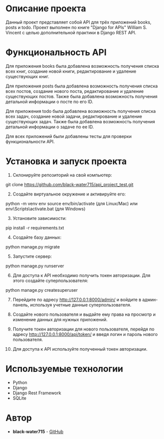 # Описание проекта

Данный проект представляет собой API для трёх приложений books, posts и todo. Проект выполнен по книге "Django for APIs" William S. Vincent с целью дополнительной практики в Django REST API. 

# Функциональность API

Для приложения books была добавлена возможность получения списка всех книг, создание новой книги, редактирование и удаление существующих книг.

Для приложения posts была добавлена возможность получения списка всех постов, создание нового поста, редактирование и удаление существующих постов. Также была добавлена возможность получения детальной информации о посте по его ID.

Для приложения todo была добавлена возможность получения списка всех задач, создание новой задачи, редактирование и удаление существующих задач. Также была добавлена возможность получения детальной информации о задаче по ее ID.

Для всех приложений были добавлены тесты для проверки функциональности API.

# Установка и запуск проекта

1. Склонируйте репозиторий на свой компьютер:


git clone https://github.com/black-water715/api_project_test.git


2. Создайте виртуальное окружение и активируйте его:


python -m venv env
source env/bin/activate (для Linux/Mac) или env\Scripts\activate.bat (для Windows)


3. Установите зависимости:


pip install -r requirements.txt


4. Создайте базу данных:


python manage.py migrate


5. Запустите сервер:


python manage.py runserver


6. Для доступа к API необходимо получить токен авторизации. Для этого создайте суперпользователя:


python manage.py createsuperuser


7. Перейдите по адресу http://127.0.0.1:8000/admin/ и войдите в админ-панель, используя учетные данные суперпользователя.

8. Создайте нового пользователя и выдайте ему права на просмотр и изменение данных для нужных приложений.

9. Получите токен авторизации для нового пользователя, перейдя по адресу http://127.0.0.1:8000/api/token/ и введя логин и пароль нового пользователя.

10. Для доступа к API используйте полученный токен авторизации.

# Используемые технологии

* Python
* Django
* Django Rest Framework
* SQLite

# Автор

* **black-water715** - [GitHub](https://github.com/black-water715)

